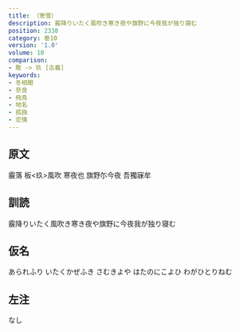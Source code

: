 ```yaml
---
title: （寄雪）
description: 霰降りいたく風吹き寒き夜や旗野に今夜我が独り寝む
position: 2338
category: 巻10
version: '1.0'
volume: 10
comparison:
- 敢 -> 玖 [古義]
keywords:
- 冬相聞
- 奈良
- 飛鳥
- 地名
- 孤独
- 恋情
---
```


## 原文

霰落 板<玖>風吹 寒夜也 旗野尓今夜 吾獨寐牟

## 訓読

霰降りいたく風吹き寒き夜や旗野に今夜我が独り寝む

## 仮名

あられふり いたくかぜふき さむきよや はたのにこよひ わがひとりねむ

## 左注

なし
